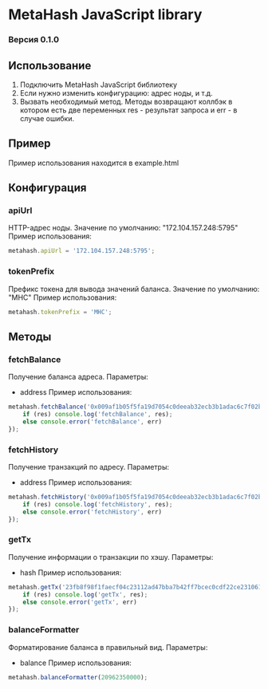 # MetaHash JavaScript library
### Версия 0.1.0


## Использование
1. Подключить MetaHash JavaScript библиотеку
2. Если нужно изменить конфигурацию: адрес ноды, и т.д.
3. Вызвать необходимый метод. Методы возвращают коллбэк в котором есть две переменных res - результат запроса и err - в случае ошибки.


## Пример
Пример использования находится в example.html


## Конфигурация

### apiUrl
HTTP-адрес ноды. Значение по умолчанию: "172.104.157.248:5795"
Пример использования:
```js
metahash.apiUrl = '172.104.157.248:5795';
```

### tokenPrefix
Префикс токена для вывода значений баланса. Значение по умолчанию: "MHC"
Пример использования:
```js
metahash.tokenPrefix = 'MHC';
```


## Методы

### fetchBalance
Получение баланса адреса.
Параметры:
- address
Пример использования:
```js
metahash.fetchBalance('0x009af1b05f5fa19d7054c0deeab32ecb3b1adac6c7f02b2c0b', (res, err) => {
	if (res) console.log('fetchBalance', res);
	else console.error('fetchBalance', err)
});
```

### fetchHistory
Получение транзакций по адресу.
Параметры:
- address
Пример использования:
```js
metahash.fetchHistory('0x009af1b05f5fa19d7054c0deeab32ecb3b1adac6c7f02b2c0b', (res, err) => {
	if (res) console.log('fetchHistory', res);
	else console.error('fetchHistory', err)
});
```

### getTx
Получение информации о транзакции по хэшу.
Параметры:
- hash
Пример использования:
```js
metahash.getTx('23fb8f98f1faecf04c23112ad47bba7b42ff7bcec0cdf22ce231061d02e9ad2c', (res, err) => {
	if (res) console.log('getTx', res);
	else console.error('getTx', err)
});
```

### balanceFormatter
Форматирование баланса в правильный вид.
Параметры:
- balance
Пример использования:
```js
metahash.balanceFormatter(20962350000);
```